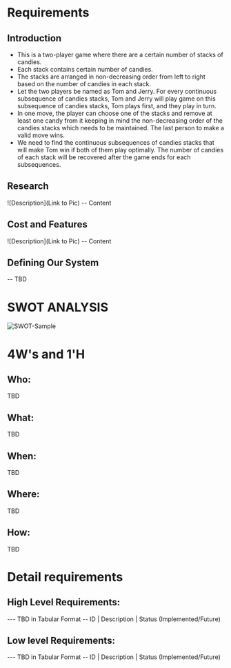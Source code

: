 
# Requirements
## Introduction
* This is a two-player game where there are a certain number of stacks of candies. 
* Each stack contains certain number of candies. 
* The stacks are arranged in non-decreasing order from left to right based on the number of candies in each stack. 
* Let the two players be named as Tom and Jerry. For every continuous subsequence of candies stacks, Tom and Jerry will play game on this subsequence of candies stacks, Tom plays first, and they play in turn. 
* In one move, the player can choose one of the stacks and remove at least one candy from it keeping in mind the non-decreasing order of the candies stacks which needs to be maintained. The last person to make a valid move wins.
* We need to find the continuous subsequences of candies stacks that will make Tom win if both of them play optimally. The number of candies of each stack will be recovered after the game ends for each subsequences.

## Research
![Description](Link to Pic) -- Content

## Cost and Features
![Description](Link to Pic) -- Content

## Defining Our System
-- TBD
# SWOT ANALYSIS
![SWOT-Sample](https://online.visual-paradigm.com/community/share/mini-proj-swot-analysis-if0zz4lcv)

# 4W's and 1'H
## Who:
TBD

## What:
TBD

## When:
TBD

## Where:
TBD

## How:
TBD

# Detail requirements
## High Level Requirements:
--- TBD in Tabular Format -- ID | Description | Status (Implemented/Future)

## Low level Requirements:
--- TBD in Tabular Format -- ID | Description | Status (Implemented/Future)
